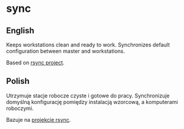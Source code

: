 # sync

English
-------
Keeps workstations clean and ready to work. Synchronizes default configuration between master and workstations.

Based on [rsync project](https://rsync.samba.org/).

Polish
------
Utrzymuje stacje robocze czyste i gotowe do pracy. Synchronizuje domyślną konfigurację pomiędzy instalacją wzorcową, a komputerami roboczymi.

Bazuje na [projekcie rsync](https://rsync.samba.org/).
